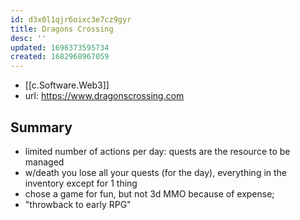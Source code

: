 ```yaml
---
id: d3x0l1qjr6oixc3e7cz9gyr
title: Dragons Crossing
desc: ''
updated: 1696373595734
created: 1682968967059
---
```


- [[c.Software.Web3]]
- url: https://www.dragonscrossing.com

## Summary

- limited number of actions per day: quests are the resource to be managed
- w/death you lose all your quests (for the day), everything in the inventory except for 1 thing
- chose a game for fun, but not 3d MMO because of expense; 
- "throwback to early RPG"